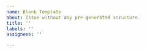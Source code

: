 ```yaml
---
name: Blank Template
about: Issue without any pre-generated structure.
title: ''
labels: ''
assignees: ''

---
```


